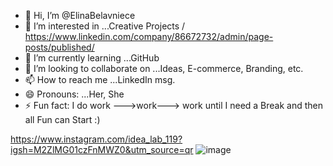 - 👋 Hi, I’m @ElinaBelavniece
- 👀 I’m interested in ...Creative Projects / https://www.linkedin.com/company/86672732/admin/page-posts/published/
- 🌱 I’m currently learning ...GitHub
- 💞️ I’m looking to collaborate on ...Ideas, E-commerce, Branding, etc.
- 📫 How to reach me ...LinkedIn msg.
- 😄 Pronouns: ...Her, She
- ⚡ Fun fact: I do work --->work---> work until I need a Break and then all Fun can Start :)

<!---
ElinaBelavniece/ElinaBelavniece is a ✨ special ✨ repository because its `README.md` (this file) appears on your GitHub profile.
You can click the Preview link to take a look at your changes.
--->
https://www.instagram.com/idea_lab_119?igsh=M2ZlMG01czFnMWZ0&utm_source=qr
![image](https://github.com/user-attachments/assets/31fe5193-f301-4196-bfb5-59a7223e5e65)
